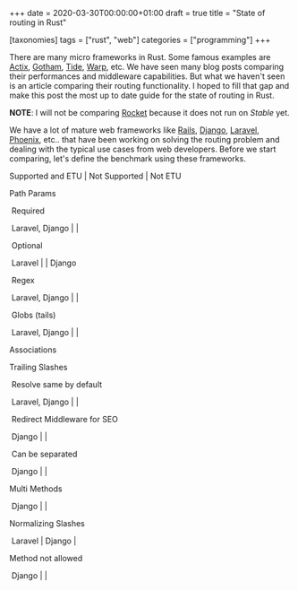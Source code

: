 +++
date = 2020-03-30T00:00:00+01:00
draft = true
title = "State of routing in Rust"

[taxonomies]
tags = ["rust", "web"]
categories = ["programming"]
+++

There are many micro frameworks in Rust. Some famous examples are [Actix][actix], [Gotham][gotham], [Tide][], [Warp][warp], etc. We have seen many blog posts comparing their performances and middleware capabilities. But what we haven't seen is an article comparing their routing functionality. I hoped to fill that gap and make this post the most up to date guide for the state of routing in Rust.

**NOTE**: I will not be comparing [Rocket](http://rocket.rs) because it does not run on *Stable* yet.

We have a lot of mature web frameworks like [Rails][rails], [Django][django], [Laravel][laravel], [Phoenix][phoenix], etc.. that have been working on solving the routing problem and dealing with the typical use cases from web developers. Before we start comparing, let's define the benchmark using these frameworks.



[actix]: http://actix.rs
[gotham]: http://gotham.rs
[tide]: http://docs.rs/tide
[warp]: http://docs.rs/warp
[rails]: http://rubyonrails.org
[django]: http://djangoproject.com
[laravel]: http://laravel.com
[phoenix]: http://www.phoenixframework.org/



Supported and ETU | Not Supported | Not ETU

Path Params

​	Required

​		Laravel, Django | |

​	Optional 

​		Laravel | | Django

​	Regex

​			Laravel, Django | |

​	Globs (tails)

​		Laravel, Django | |

Associations

Trailing Slashes

​	Resolve same by default

​		Laravel, Django | |

​	Redirect Middleware for SEO

​		Django | |

​	Can be separated

​		Django | |

Multi Methods

​	Django | |

Normalizing Slashes

​	Laravel | Django |

Method not allowed

​	Django | |